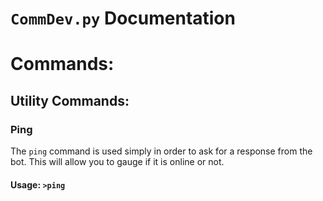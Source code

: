 # `CommDev.py` Documentation

# Commands:
## Utility Commands:
### Ping
The `ping` command is used simply in order to ask for a response from the bot. This will allow you to gauge if it is online or not.
#### Usage: `>ping`
